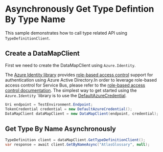 # Asynchronously Get Type Defintion By Type Name

This sample demonstrates how to call type related API using `TypeDefinitionClient`.

## Create a DataMapClient

First we need to create the DataMapClient using `Azure.Identity`.

The [Azure Identity library](https://github.com/Azure/azure-sdk-for-net/tree/main/sdk/identity/Azure.Identity/README.md) provides [role-based access control](https://docs.microsoft.com/azure/role-based-access-control/overview) support for authentication using Azure Active Directory.In order to leverage role-based access control for Service Bus, please refer to the [role-based access control documentation](https://docs.microsoft.com/azure/service-bus-messaging/service-bus-role-based-access-control). The simplest way to get started using the `Azure.Identity` `library is to use the [DefaultAzureCredential](https://learn.microsoft.com/dotnet/api/azure.identity.defaultazurecredential?view=azure-dotnet).

```C# Snippet:CreateDataMapClient
Uri endpoint = TestEnvironment.Endpoint;
TokenCredential credential = new DefaultAzureCredential();
DataMapClient dataMapClient = new DataMapClient(endpoint, credential);
```

## Get Type By Name Asynchronously

```C# Snippet:DataMapGetTypeByNameAsync
TypeDefinition client = dataMapClient.GetTypeDefinitionClient();
var response = await client.GetByNameAsync("AtlasGlossary", null);
```